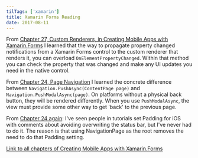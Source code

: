 ```yaml
---
tilTags: ['xamarin']
title: Xamarin Forms Reading
date: 2017-08-11
---
```


From [Chapter 27, Custom Renderers, in Creating Mobile Apps with Xamarin.Forms](https://xamarin.azureedge.net/developer/xamarin-forms-book/XamarinFormsBook-Ch27-Apr2016.pdf) I learned that the way to propagate property changed notifications from a Xamarin Forms control to the custom renderer that renders it, you can overload `OnElementPropertyChanged`. Within that method you can check the property that was changed and make any UI updates you need in the native control. 

From [Chapter 24, Page Navigation](https://developer.xamarin.com/guides/xamarin-forms/creating-mobile-apps-xamarin-forms/) I learned the concrete difference between `Navigation.PushAsync(ContentPage page)` and `Navigation.PushModalAsync(page)`. On platforms without a physical back button, they will be rendered differently. When you use `PushModalAsync`, the view must provide some other way to get 'back' to the previous page. 

From [Chapter 24 again](https://developer.xamarin.com/guides/xamarin-forms/creating-mobile-apps-xamarin-forms/): I've seen people in tutorials set Padding for iOS with comments about avoiding overwriting the status bar, but I've never had to do it. The reason is that using NavigationPage as the root removes the need to do that Padding setting.

[Link to all chapters of Creating Mobile Apps with Xamarin.Forms](https://developer.xamarin.com/guides/xamarin-forms/creating-mobile-apps-xamarin-forms/)